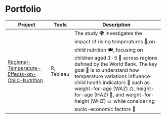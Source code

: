 # Portfolio

| Project | Tools | Description |
|---------------------------------------------------|----------|----------|
| [Regional-Temperature-Effects-on-Child-Nutrition](https://github.com/nataliacancinogarcia/Regional-Temperature-Effects-on-Child-Nutrition) | R, Tableau  | The study 🌍 investigates the impact of rising temperatures 🌡️ on child nutrition 🍽️, focusing on children aged 1-5 👶 across regions defined by the World Bank. The key goal 🎯 is to understand how temperature variations influence child health indicators 🧒 such as weight-for-age (WAZ) ⚖️, height-for-age (HAZ) 📏, and weight-for-height (WHZ) 📊 while considering socio-economic factors 💼  |

